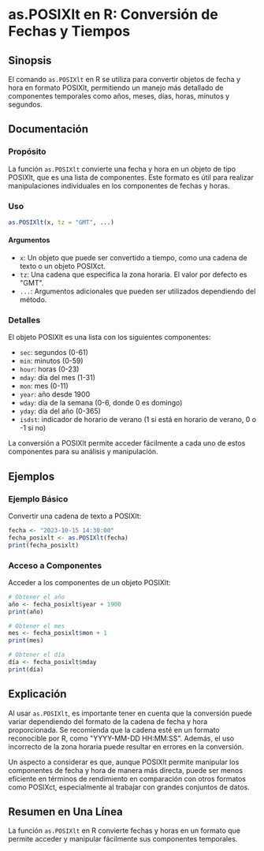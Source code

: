<!--
Meta Description: # as.POSIXlt en R: Conversión de Fechas y Tiempos ## Sinopsis El comando `as.POSIXlt` en R se utiliza para convertir objetos de fecha y hora en format...
Meta Keywords: posixlt, componentes, que, una, fecha
-->

# as.POSIXlt en R: Conversión de Fechas y Tiempos

## Sinopsis
El comando `as.POSIXlt` en R se utiliza para convertir objetos de fecha y hora en formato POSIXlt, permitiendo un manejo más detallado de componentes temporales como años, meses, días, horas, minutos y segundos.

## Documentación
### Propósito
La función `as.POSIXlt` convierte una fecha y hora en un objeto de tipo POSIXlt, que es una lista de componentes. Este formato es útil para realizar manipulaciones individuales en los componentes de fechas y horas.

### Uso
```R
as.POSIXlt(x, tz = "GMT", ...)
```

#### Argumentos
- `x`: Un objeto que puede ser convertido a tiempo, como una cadena de texto o un objeto POSIXct.
- `tz`: Una cadena que especifica la zona horaria. El valor por defecto es "GMT".
- `...`: Argumentos adicionales que pueden ser utilizados dependiendo del método.

### Detalles
El objeto POSIXlt es una lista con los siguientes componentes:
- `sec`: segundos (0-61)
- `min`: minutos (0-59)
- `hour`: horas (0-23)
- `mday`: día del mes (1-31)
- `mon`: mes (0-11)
- `year`: año desde 1900
- `wday`: día de la semana (0-6, donde 0 es domingo)
- `yday`: día del año (0-365)
- `isdst`: indicador de horario de verano (1 si está en horario de verano, 0 o -1 si no)

La conversión a POSIXlt permite acceder fácilmente a cada uno de estos componentes para su análisis y manipulación.

## Ejemplos
### Ejemplo Básico
Convertir una cadena de texto a POSIXlt:
```R
fecha <- "2023-10-15 14:30:00"
fecha_posixlt <- as.POSIXlt(fecha)
print(fecha_posixlt)
```

### Acceso a Componentes
Acceder a los componentes de un objeto POSIXlt:
```R
# Obtener el año
año <- fecha_posixlt$year + 1900
print(año)

# Obtener el mes
mes <- fecha_posixlt$mon + 1
print(mes)

# Obtener el día
día <- fecha_posixlt$mday
print(día)
```

## Explicación
Al usar `as.POSIXlt`, es importante tener en cuenta que la conversión puede variar dependiendo del formato de la cadena de fecha y hora proporcionada. Se recomienda que la cadena esté en un formato reconocible por R, como "YYYY-MM-DD HH:MM:SS". Además, el uso incorrecto de la zona horaria puede resultar en errores en la conversión.

Un aspecto a considerar es que, aunque POSIXlt permite manipular los componentes de fecha y hora de manera más directa, puede ser menos eficiente en términos de rendimiento en comparación con otros formatos como POSIXct, especialmente al trabajar con grandes conjuntos de datos.

## Resumen en Una Línea
La función `as.POSIXlt` en R convierte fechas y horas en un formato que permite acceder y manipular fácilmente sus componentes temporales.